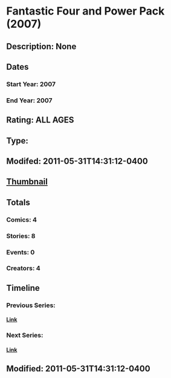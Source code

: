 # Fantastic Four and Power Pack (2007)
## Description: None
## Dates
### Start Year: 2007
### End Year: 2007
## Rating: ALL AGES
## Type: 
## Modifed: 2011-05-31T14:31:12-0400
## [Thumbnail](http://i.annihil.us/u/prod/marvel/i/mg/f/a0/4bad31ef98ef3.jpg)
## Totals
### Comics: 4
### Stories: 8
### Events: 0
### Creators: 4
## Timeline
### Previous Series: 
#### [Link]()
### Next Series: 
#### [Link]()
## Modified: 2011-05-31T14:31:12-0400
